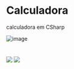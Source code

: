# Calculadora
 calculadora em CSharp
 
![image](https://user-images.githubusercontent.com/92181116/138366696-87f3e9bc-7589-4d8e-8b18-a9f89afeaa9f.png)
#
<a href="https://github.com/Patricia-Bandeira" target="_blank"><img src="https://img.shields.io/badge/GitHub-100000?style=for-the-badge&logo=github&logoColor=white" target="_blank"></a> 
<a href = "mailto:patriciabandeira.2611@gmail.com"><img src="https://img.shields.io/badge/-Gmail-%23333?style=for-the-badge&logo=gmail&logoColor=white" target="_blank"></a>
